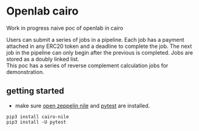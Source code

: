 # Openlab cairo

Work in progress naive poc of openlab in cairo

Users can submit a series of jobs in a pipeline. Each job has a payment attached in any ERC20 token and a deadline to complete the job. The next job in the pipeline can only begin after the previous is completed. Jobs are stored as a doubly linked list.  
This poc has a series of reverse complement calculation jobs for demonstration.

## getting started 
* make sure [open zeppelin nile](https://github.com/OpenZeppelin/nile) and [pytest](https://docs.pytest.org/en/7.1.x/getting-started.html) are installed.

```
pip3 install cairo-nile
pip3 install -U pytest
```
